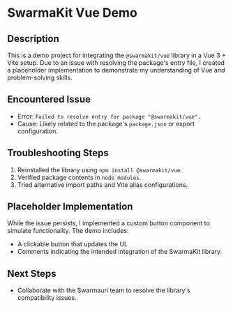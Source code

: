# SwarmaKit Vue Demo

## Description
This is a demo project for integrating the `@swarmakit/vue` library in a Vue 3 + Vite setup. Due to an issue with resolving the package's entry file, I created a placeholder implementation to demonstrate my understanding of Vue and problem-solving skills.

## Encountered Issue
- Error: `Failed to resolve entry for package "@swarmakit/vue".`
- Cause: Likely related to the package's `package.json` or export configuration.

## Troubleshooting Steps
1. Reinstalled the library using `npm install @swarmakit/vue`.
2. Verified package contents in `node_modules`.
3. Tried alternative import paths and Vite alias configurations.

## Placeholder Implementation
While the issue persists, I implemented a custom button component to simulate functionality. The demo includes:
- A clickable button that updates the UI.
- Comments indicating the intended integration of the SwarmaKit library.


## Next Steps
- Collaborate with the Swarmauri team to resolve the library's compatibility issues.